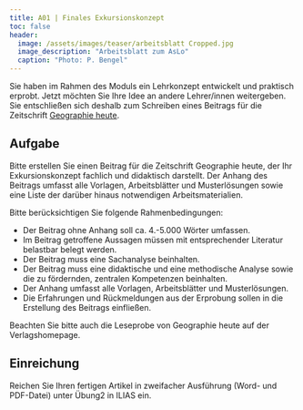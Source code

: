 ```yaml
---
title: A01 | Finales Exkursionskonzept
toc: false
header:
  image: /assets/images/teaser/arbeitsblatt Cropped.jpg
  image_description: "Arbeitsblatt zum AsLo"
  caption: "Photo: P. Bengel"
---
```



Sie haben im Rahmen des Moduls ein Lehrkonzept entwickelt und praktisch erprobt. Jetzt möchten Sie Ihre Idee an andere Lehrer/innen weitergeben. 
Sie entschließen sich deshalb zum Schreiben eines Beitrags für die Zeitschrift [Geographie heute](https://www.friedrich-verlag.de/geographie/geographie-heute/).


## Aufgabe
Bitte erstellen Sie einen Beitrag für die Zeitschrift Geographie heute, der Ihr Exkursionskonzept fachlich und didaktisch darstellt. 
Der Anhang des Beitrags umfasst alle Vorlagen, Arbeitsblätter und Musterlösungen sowie eine Liste der darüber hinaus notwendigen Arbeitsmaterialien.

Bitte berücksichtigen Sie folgende Rahmenbedingungen:

* Der Beitrag ohne Anhang soll ca. 4.-5.000 Wörter umfassen.
* Im Beitrag getroffene Aussagen müssen mit entsprechender Literatur belastbar belegt werden.
* Der Beitrag muss eine Sachanalyse beinhalten.
* Der Beitrag muss eine didaktische und eine methodische Analyse sowie die zu fördernden, zentralen Kompetenzen beinhalten.
* Der Anhang umfasst alle Vorlagen, Arbeitsblätter und Musterlösungen.
* Die Erfahrungen und Rückmeldungen aus der Erprobung sollen in die Erstellung des Beitrags einfließen.

Beachten Sie bitte auch die Leseprobe von Geographie heute auf der Verlagshomepage.


## Einreichung
Reichen Sie Ihren fertigen Artikel in zweifacher Ausführung (Word- und PDF-Datei) unter Übung2 in ILIAS ein.
